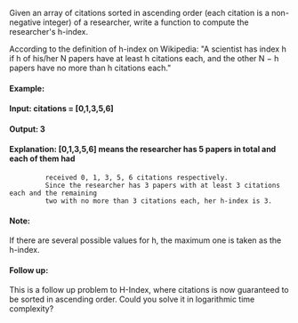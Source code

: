 Given an array of citations sorted in ascending order (each citation is a non-negative integer) of a researcher, write a function to compute the researcher's h-index.

According to the definition of h-index on Wikipedia: "A scientist has index h if h of his/her N papers have at least h citations each, and the other N − h papers have no more than h citations each."

#### Example:

#### Input: citations = [0,1,3,5,6]
#### Output: 3 
#### Explanation: [0,1,3,5,6] means the researcher has 5 papers in total and each of them had 
             received 0, 1, 3, 5, 6 citations respectively. 
             Since the researcher has 3 papers with at least 3 citations each and the remaining 
             two with no more than 3 citations each, her h-index is 3.
#### Note:

If there are several possible values for h, the maximum one is taken as the h-index.

#### Follow up:

This is a follow up problem to H-Index, where citations is now guaranteed to be sorted in ascending order.
Could you solve it in logarithmic time complexity?
